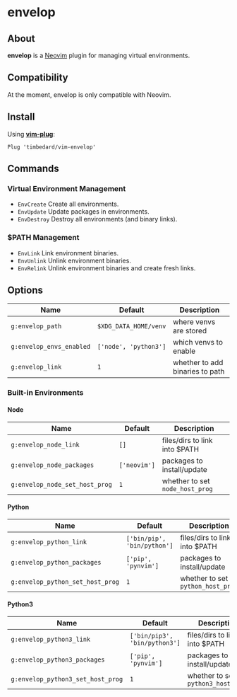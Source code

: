 # envelop

## About

**envelop** is a [Neovim](https://github.com/neovim/neovim) plugin for managing virtual environments.

## Compatibility

At the moment, envelop is only compatible with Neovim.

## Install

Using [**vim-plug**](https://github.com/junegunn/vim-plug):

`Plug 'timbedard/vim-envelop'`

## Commands

### Virtual Environment Management

- `EnvCreate` Create all environments.
- `EnvUpdate`  Update packages in environments.
- `EnvDestroy` Destroy all environments (and binary links).

### $PATH Management

- `EnvLink` Link environment binaries.
- `EnvUnlink` Unlink environment binaries.
- `EnvRelink` Unlink environment binaries and create fresh links.

## Options

|Name|Default|Description|
|-|-|-|
|`g:envelop_path`|`$XDG_DATA_HOME/venv`|where venvs are stored|
|`g:envelop_envs_enabled`|`['node', 'python3']`|which venvs to enable|
|`g:envelop_link`|`1`|whether to add binaries to path|

### Built-in Environments

#### Node

|Name|Default|Description|
|-|-|-|
|`g:envelop_node_link`|`[]`|files/dirs to link into $PATH|
|`g:envelop_node_packages`|`['neovim']`|packages to install/update|
|`g:envelop_node_set_host_prog`|`1`|whether to set `node_host_prog`|

#### Python

|Name|Default|Description|
|-|-|-|
|`g:envelop_python_link`|`['bin/pip', 'bin/python']`|files/dirs to link into $PATH|
|`g:envelop_python_packages`|`['pip', 'pynvim']`|packages to install/update|
|`g:envelop_python_set_host_prog`|`1`|whether to set `python_host_prog`|

#### Python3

|Name|Default|Description|
|-|-|-|
|`g:envelop_python3_link`|`['bin/pip3', 'bin/python3']`|files/dirs to link into $PATH|
|`g:envelop_python3_packages`|`['pip', 'pynvim']`|packages to install/update|
|`g:envelop_python3_set_host_prog`|`1`|whether to set `python3_host_prog`|
